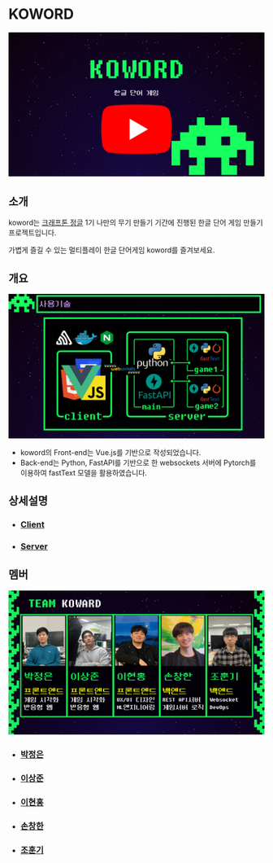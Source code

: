 # KOWORD

[![koword](./.assets/koword.png)](https://youtu.be/tfNjF5jEH0s)



## 소개

koword는 [크래프톤 정글](https://jungle.krafton.com/) 1기 나만의 무기 만들기 기간에 진행된 한글 단어 게임 만들기 프로젝트입니다.

가볍게 즐길 수 있는 멀티플레이 한글 단어게임 koword를 즐겨보세요.



## 개요

![stack](./.assets/stack.png)

- koword의 Front-end는 Vue.js를 기반으로 작성되었습니다.
- Back-end는 Python, FastAPI를 기반으로 한 websockets 서버에 Pytorch를 이용하여
  fastText 모델을 활용하였습니다.



## 상세설명

- ### [Client](https://github.com/team-koword/client)

- ### [Server](https://github.com/team-koword/server)



## 멤버

![member](./.assets/members.gif)

- ### [박정은](https://github.com/Jungeun04)

- ### [이상준](https://github.com/sj0917)

- ### [이현홍](https://github.com/Heruing)

- ### [손창한](https://github.com/hierrr)

- ### [조훈기](https://github.com/hunkicho)

